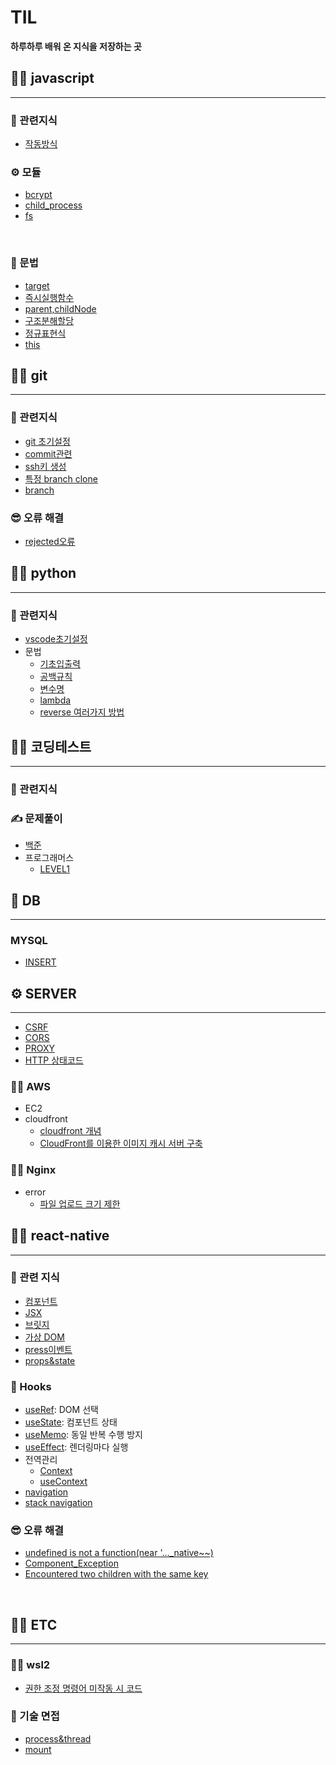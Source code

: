 # TIL

**하루하루 배워 온 지식을 저장하는 곳**

## 🏃‍♂️ javascript
--------------------------------------------------------

### 📖 관련지식
- [작동방식](https://github.com/kimjiwonpg98/TIL/blob/master/javascript/%EC%9E%91%EB%8F%99%EB%B0%A9%EC%8B%9D.md)

### ⚙ 모듈
- [bcrypt](https://github.com/kimjiwonpg98/TIL/blob/master/javascript/bcrypt.md)
- [child_process](https://github.com/kimjiwonpg98/TIL/blob/master/javascript/child_process.md)
- [fs](https://github.com/kimjiwonpg98/TIL/blob/master/javascript/fs.md)

<br>

### 📖 문법
- [target](https://github.com/kimjiwonpg98/TIL/blob/master/javascript/target.md)
- [즉시실행함수](https://github.com/kimjiwonpg98/TIL/blob/master/javascript/%EC%A6%89%EC%8B%9C%EC%8B%A4%ED%96%89%ED%95%A8%EC%88%98.md)
- [parent,childNode](https://github.com/kimjiwonpg98/TIL/blob/master/javascript/parent%2CchildNode.md)
- [구조분해할당](https://github.com/kimjiwonpg98/TIL/blob/master/javascript/%EA%B5%AC%EC%A1%B0%EB%B6%84%ED%95%B4%ED%95%A0%EB%8B%B9.md)
- [정규표현식](https://github.com/kimjiwonpg98/TIL/blob/master/javascript/%EC%A0%95%EA%B7%9C%ED%91%9C%ED%98%84%EC%8B%9D.md)
- [this](https://github.com/kimjiwonpg98/TIL/blob/master/javascript/this.md)

## 🏃‍♂️ git
-----

### 📖 관련지식
- [git 초기설정](https://github.com/kimjiwonpg98/TIL/blob/master/git/git%EC%B4%88%EA%B8%B0%EC%84%A4%EC%A0%95.md)
- [commit관련](https://github.com/kimjiwonpg98/TIL/blob/master/git/commit.md)
- [ssh키 생성](https://github.com/kimjiwonpg98/TIL/blob/master/git/ssh%ED%82%A4%EC%83%9D%EC%84%B1.md)
- [특정 branch clone](https://github.com/kimjiwonpg98/TIL/blob/master/git/%ED%8A%B9%EC%A0%95branch%ED%81%B4%EB%A1%A0.md)
- [branch](https://github.com/kimjiwonpg98/TIL/blob/master/git/branch.md)
### 😎 오류 해결
- [rejected오류](https://github.com/kimjiwonpg98/TIL/blob/master/git/rejected%EC%98%A4%EB%A5%98%ED%95%B4%EA%B2%B0.md)


## 🏃‍♂️ python
--------------------------------

### 📖 관련지식
- [vscode초기설정](https://github.com/kimjiwonpg98/TIL/blob/master/python/settings/%EC%B4%88%EA%B8%B0%EC%84%A4%EC%A0%95.md)
- 문법
  - [기초입출력](https://github.com/kimjiwonpg98/TIL/blob/master/python/%EB%AC%B8%EB%B2%95/%EA%B8%B0%EC%B4%88/%EA%B8%B0%EC%B4%88%EC%9E%85%EC%B6%9C%EB%A0%A5.md)
  - [공백규칙](https://github.com/kimjiwonpg98/TIL/blob/master/python/%EB%AC%B8%EB%B2%95/%EA%B8%B0%EC%B4%88/%EA%B3%B5%EB%B0%B1.md)
  - [변수명](https://github.com/kimjiwonpg98/TIL/blob/master/python/%EB%AC%B8%EB%B2%95/%EA%B8%B0%EC%B4%88/%EC%9D%B4%EB%A6%84%EA%B0%80%EC%9D%B4%EB%93%9C.md)
  - [lambda](https://github.com/kimjiwonpg98/TIL/blob/master/python/%EB%AC%B8%EB%B2%95/lambda.md)
  - [reverse 여러가지 방법](https://github.com/kimjiwonpg98/TIL/blob/master/python/%EB%AC%B8%EB%B2%95/reverse%EC%99%80reversed.md)

## 👨‍💻 코딩테스트
--------------------------------------------------------

### 📖 관련지식


### ✍ 문제풀이
- [백준](https://github.com/kimjiwonpg98/TIL/tree/master/coding-test/%EB%B0%B1%EC%A4%80)
- 프로그래머스
  - [LEVEL1](https://github.com/kimjiwonpg98/TIL/tree/master/coding-test/%ED%94%84%EB%A1%9C%EA%B7%B8%EB%9E%98%EB%A8%B8%EC%8A%A4/level1)


## 📖 DB
--------------------------------------------------------

### MYSQL

- [INSERT](https://github.com/kimjiwonpg98/TIL/blob/master/DB/mysql/INSERT.md)


## ⚙ SERVER
--------------------------------------------------------

- [CSRF](https://github.com/kimjiwonpg98/TIL/blob/master/server/CSRF.md)
- [CORS](https://github.com/kimjiwonpg98/TIL/blob/master/server/cors.md)
- [PROXY](https://github.com/kimjiwonpg98/TIL/blob/master/Knowledge/PROXY.md)
- [HTTP 상태코드](https://github.com/kimjiwonpg98/TIL/blob/master/server/HTTP%EC%83%81%ED%83%9C%EC%BD%94%EB%93%9C.md)

### 🏃‍♂️ AWS
- EC2
- cloudfront
  - [cloudfront 개념](??)
  - [CloudFront를 이용한 이미지 캐시 서버 구축](https://github.com/kimjiwonpg98/TIL/blob/master/AWS/cloudfront.md)
### 🏃‍♂️ Nginx
- error
  - [파일 업로드 크기 제한](https://github.com/kimjiwonpg98/TIL/blob/master/nginx/error/%ED%8C%8C%EC%9D%BC_%EC%97%85%EB%A1%9C%EB%93%9C_%EC%9A%A9%EB%9F%89_%EC%A0%9C%ED%95%9C.md)

## 🏃‍♂️ react-native
--------------------------------
### 📖 관련 지식
- [컴포넌트](https://github.com/kimjiwonpg98/TIL/blob/master/react-native/%EC%BB%B4%ED%8F%AC%EB%84%8C%ED%8A%B8.md)
- [JSX](https://github.com/kimjiwonpg98/TIL/blob/master/react-native/JSX.md)
- [브릿지](https://github.com/kimjiwonpg98/TIL/blob/master/react-native/%EB%B8%8C%EB%A6%BF%EC%A7%80.md)
- [가상 DOM](https://github.com/kimjiwonpg98/TIL/blob/master/react-native/%EA%B0%80%EC%83%81_DOM.md)
- [press이벤트](https://github.com/kimjiwonpg98/TIL/blob/master/react-native/press%EC%9D%B4%EB%B2%A4%ED%8A%B8.md)
- [props&state](https://github.com/kimjiwonpg98/TIL/blob/master/react-native/props%EC%99%80state.md)

### 🔮 Hooks
- [useRef](https://github.com/kimjiwonpg98/TIL/blob/master/react-native/useRef.md): DOM 선택
- [useState](https://github.com/kimjiwonpg98/TIL/blob/master/react-native/useState.md): 컴포넌트 상태
- [useMemo](https://github.com/kimjiwonpg98/TIL/blob/master/react-native/useMemo.md): 동일 반복 수행 방지
- [useEffect](https://github.com/kimjiwonpg98/TIL/blob/master/react-native/useEffect.md): 렌더링마다 실행
- 전역관리
  - [Context](https://github.com/kimjiwonpg98/TIL/blob/master/react-native/%EC%A0%84%EC%97%AD%EA%B4%80%EB%A6%AC/Context.md)
  - [useContext](https://github.com/kimjiwonpg98/TIL/blob/master/react-native/%EC%A0%84%EC%97%AD%EA%B4%80%EB%A6%AC/useContext.md)
- [navigation](https://github.com/kimjiwonpg98/TIL/blob/master/react-native/navigation/navigation.md)
- [stack navigation](https://github.com/kimjiwonpg98/TIL/blob/master/react-native/navigation/stack.md)

### 😎 오류 해결
- [undefined is not a function(near '..._native~~)](https://github.com/kimjiwonpg98/TIL/blob/master/react-native/error/undefined_is_not_a_function(near~~).md)
- [Component_Exception](https://github.com/kimjiwonpg98/TIL/blob/master/react-native/error/Component_Exception.md)
- [Encountered two children with the same key](https://github.com/kimjiwonpg98/TIL/blob/master/react-native/error/Encountered%20two%20children%20with%20the%20same%20key.md)
   
<br>   

## 👨‍💻 ETC
--------------------------------
### 🐱‍👤 wsl2
- [권한 조정 명령어 미작동 시 코드](https://github.com/kimjiwonpg98/TIL/blob/master/wsl2/%EA%B6%8C%ED%95%9C_%EC%A1%B0%EC%A0%95_%EB%AA%85%EB%A0%B9%EC%96%B4_%EB%AF%B8%EC%9E%91%EB%8F%99.md)

### 💫 기술 면접
- [process&thread](https://github.com/kimjiwonpg98/TIL/blob/master/Knowledge/process%26thread.md)
- [mount](https://github.com/kimjiwonpg98/TIL/blob/master/Knowledge/mount.md)